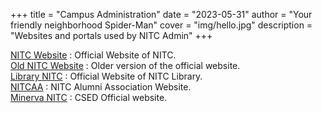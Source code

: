 +++
title = "Campus Administration"
date = "2023-05-31"
author = "Your friendly neighborhood Spider-Man"
cover = "img/hello.jpg"
description = "Websites and portals used by NITC Admin"
+++

[NITC Website](https://nitc.ac.in/) : Official Website of NITC. \
[Old NITC Website](https://old.nitc.ac.in/) : Older version of the official website. \
[Library NITC](https://library.nitc.ac.in/) : Official Website of NITC Library. \
[NITCAA](https://www.worldnitcaa.com/) : NITC Alumni Association Website. \
[Minerva NITC](https://minerva.nitc.ac.in/) : CSED Official website. 
